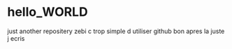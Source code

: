# hello_WORLD
just another repositery
zebi c trop simple d utiliser github
bon apres la juste j ecris
